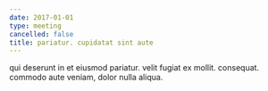 ```yaml
---
date: 2017-01-01
type: meeting
cancelled: false
title: pariatur. cupidatat sint aute
---
```

qui deserunt in et eiusmod pariatur. velit fugiat ex mollit. consequat. commodo aute veniam, dolor nulla aliqua.